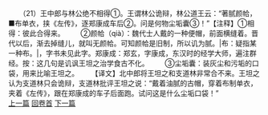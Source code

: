　　（21）王中郎与林公绝不相得①。王谓林公诡辩，林公道王云：“著腻颜帢，■布单衣，挟《左传》，逐郑康成车后②。问是何物尘垢囊③！”【注释】①相得：彼此合得来。
　　②颜帢（qià）：魏代士人戴的一种便帽，前面横缝着。晋代以后，渐去掉缝儿，就叫无颜帢。可知颜帢是旧制，所以讥为腻。|布：疑指某一种布。|，字书未见此字。郑康成：郑玄，字康成，东汉时的经学大师，遍注群经。按：这几句是讥讽王坦之治学食古不化。
　　③尘垢囊：装灰尘和污垢的口袋，用来比喻王坦之。
　　【译文】北中郎将王坦之和支道林非常合不来。王坦之认为支道林只会诡辩，支道林批评王坦之说：“戴着油腻的古帽，穿着布制单衣，夹着《左传》，跟在郑康成的车子后面跑。试问这是什么尘垢口袋！”
<br>[上一篇](26_20) [回卷首](26_00) [下一篇](26_22)
